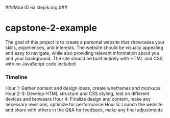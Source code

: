 ###Мой ID на stepik.org.###
# capstone-2-example
The goal of this project is to create a personal website that showcases your skills, experiences, and interests. The website should be visually appealing and easy to navigate, while also providing relevant information about you and your background. The site should be built entirely with HTML and CSS, with no JavaScript code included

### Timeline
Hour 1: Gather content and design ideas, create wireframes and mockups
Hour 2-3: Develop HTML structure and CSS styling, test on different devices and browsers
Hour 4: Finalize design and content, make any necessary revisions, optimize for performance
Hour 5: Launch the website and share with others in the Q&A for feedback, make any final adjustments